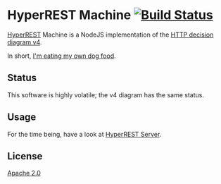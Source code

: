 # HyperREST Machine [![Build Status][2]][1]

[HyperREST](http://hyperrest.com) Machine is a NodeJS implementation
of the [HTTP decision diagram v4](https://github.com/andreineculau/http-decision-diagram/tree/master/v4).

In short, [I'm eating my own dog food](http://en.wikipedia.org/wiki/Eating_your_own_dog_food).


## Status

This software is highly volatile; the v4 diagram has the same status.


## Usage

For the time being, have a look at [HyperREST Server](https://github.com/andreineculau/hyperrest-server).


## License

[Apache 2.0](LICENSE)


  [1]: https://travis-ci.org/andreineculau/hyperrest-machine
  [2]: https://travis-ci.org/andreineculau/hyperrest-machine.png
